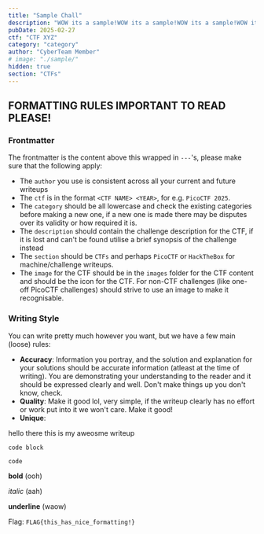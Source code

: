```yaml
---
title: "Sample Chall"
description: "WOW its a sample!WOW its a sample!WOW its a sample!WOW its a sample!WOW its a sample!WOW its a sample!WOW its a sample!WOW its a sample!WOW its a sample!WOW its a sample!WOW its a sample!WOW its a sample!WOW its a sample!WOW its a sample!WOW its a sample!WOW its a sample!WOW its a sample!WOW its a sample!WOW its a sample!WOW its a sample!WOW its a sample!WOW its a sample!WOW its a sample!WOW its a sample!WOW its a sample!WOW its a sample!WOW its a sample!WOW its a sample!WOW its a sample!WOW its a sample!WOW its a sample!WOW its a sample!WOW its a sample!WOW its a sample!WOW its a sample!WOW its a sample!WOW its a sample!WOW its a sample!WOW its a sample!WOW its a sample!"
pubDate: 2025-02-27
ctf: "CTF XYZ"
category: "category"
author: "CyberTeam Member"
# image: "./sample/"
hidden: true
section: "CTFs"
---
```


## FORMATTING RULES IMPORTANT TO READ PLEASE!

### Frontmatter

The frontmatter is the content above this wrapped in `---`'s, please make sure that the following apply:
- The `author` you use is consistent across all your current and future writeups
- The `ctf` is in the format `<CTF NAME> <YEAR>`, for e.g. `PicoCTF 2025`.
- The `category` should be all lowercase and check the existing categories before making a new one, if a new one is made there may be disputes over its validity or how required it is.
- The `description` should contain the challenge description for the CTF, if it is lost and can't be found utilise a brief synopsis of the challenge instead
- The `section` should be `CTFs` and perhaps `PicoCTF` or `HackTheBox` for machine/challenge writeups.
- The `image` for the CTF should be in the `images` folder for the CTF content and should be the icon for the CTF. For non-CTF challenges (like one-off PicoCTF challenges) should strive to use an image to make it recognisable.

### Writing Style
You can write pretty much however you want, but we have a few main (loose) rules:
- **Accuracy**: Information you portray, and the solution and explanation for your solutions should be accurate information (atleast at the time of writing). You are demonstrating your understanding to the reader and it should be expressed clearly and well. Don't make things up you don't know, check.
- **Quality**: Make it good lol, very simple, if the writeup clearly has no effort or work put into it we won't care. Make it good!
- **Unique**: 

hello there this is my aweosme writeup
```
code block
```

`code`

**bold** (ooh)

*italic* (aah)

__underline__ (waow)

Flag: `FLAG{this_has_nice_formatting!}`




